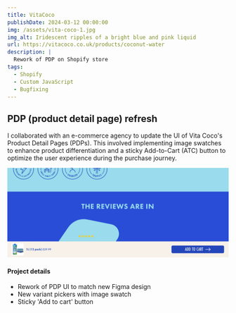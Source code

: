 ```yaml
---
title: VitaCoco
publishDate: 2024-03-12 00:00:00
img: /assets/vita-coco-1.jpg
img_alt: Iridescent ripples of a bright blue and pink liquid
url: https://vitacoco.co.uk/products/coconut-water
description: |
  Rework of PDP on Shopify store
tags:
  - Shopify
  - Custom JavaScript
  - Bugfixing
---
```


## PDP (product detail page) refresh

I collaborated with an e-commerce agency to update the UI of Vita Coco's Product Detail Pages (PDPs). This involved implementing image swatches to enhance product differentiation and a sticky Add-to-Cart (ATC) button to optimize the user experience during the purchase journey.

![This is an image](../../../public/assets/vita-coco-2.jpg)


#### Project details

- Rework of PDP UI to match new Figma design
- New variant pickers with image swatch
- Sticky 'Add to cart' button